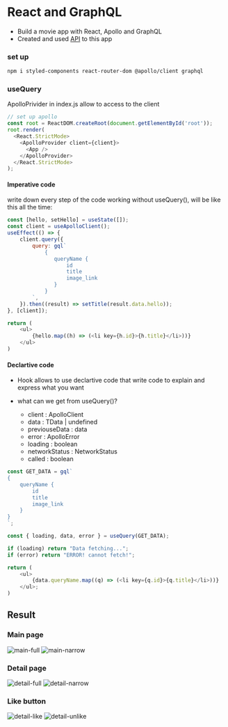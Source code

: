 # React and GraphQL

- Build a movie app with React, Apollo and GraphQL
- Created and used [API](https://github.com/HaesunJo/study_graphQL) to this app


### set up


```bash
npm i styled-components react-router-dom @apollo/client graphql
```



### useQuery

ApolloPrivider in index.js allow to access to the client


```javascript
// set up apollo
const root = ReactDOM.createRoot(document.getElementById('root'));
root.render(
  <React.StrictMode>
    <ApolloProvider client={client}>
      <App />
    </ApolloProvider>
  </React.StrictMode>
);
```


#### Imperative code
write down every step of the code
working without useQuery(), will be like this all the time:

```javascript
const [hello, setHello] = useState([]);
const client = useApolloClient();
useEffect(() => {
    client.query({
        query: gql`
            {
               queryName {
                   id
                   title
                   image_link
               }
            }
        `,
    }).then((result) => setTitle(result.data.hello));
}, [client]);

return (
    <ul>
        {hello.map((h) => (<li key={h.id}>{h.title}</li>))}
    </ul>
)
```


#### Declartive code
- Hook allows to use declartive code that write code to explain and express what you want

- what can we get from useQuery()?
    - client : ApolloClient<any>
    - data : TData | undefined
    - previouseData : data
    - error : ApolloError
    - loading : boolean
    - networkStatus : NetworkStatus
    - called : boolean


```javascript
const GET_DATA = gql`
{
    queryName {
        id
        title
        image_link
    }
}
`;

const { loading, data, error } = useQuery(GET_DATA);

if (loading) return "Data fetching...";
if (error) return "ERROR! cannot fetch!";

return (
    <ul>
        {data.queryName.map((q) => (<li key={q.id}>{q.title}</li>))}
    </ul>;
)

```




## Result

### Main page

![main-full](./img/img-main.PNG)
![main-narrow](./img/img-main02.PNG)


### Detail page
![detail-full](./img/img-detail03.PNG)
![detail-narrow](./img/img-detail04.PNG)


### Like button
![detail-like](./img/img-detail01.PNG)
![detail-unlike](./img/img-detail02.PNG)